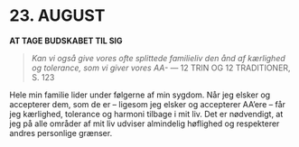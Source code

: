# 23. AUGUST

**AT TAGE BUDSKABET TIL SIG**

> *Kan vi også give vores ofte splittede familieliv den ånd af kærlighed og tolerance, som vi giver vores AA-*
> — 12 TRIN OG 12 TRADITIONER, S. 123

Hele min familie lider under følgerne af min sygdom. Når jeg elsker og accepterer dem, som de er – ligesom jeg elsker og accepterer AA’ere – får jeg kærlighed, tolerance og harmoni tilbage i mit liv. Det er nødvendigt, at jeg på alle områder af mit liv udviser almindelig høflighed og respekterer andres personlige grænser.
